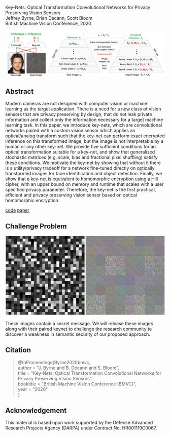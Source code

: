 Key-Nets: Optical Transformation Convolutional Networks for Privacy Preserving Vision Sensors  
Jeffrey Byrne, Brian Decann, Scott Bloom  
British Machine Vision Conference, 2020  


![Keynet](keynet_overview.png)


## Abstract

Modern cameras are not designed with computer vision or machine learning as the target application.  There is a need for a new class of vision sensors that are privacy preserving by design, that do not leak private information and collect only the information necessary for a target machine learning task.   In this paper, we introduce key-nets, which are convolutional networks paired with a custom vision sensor which applies an optical/analog transform such that the key-net can perform exact encrypted inference on this transformed image, but the image is not interpretable by a human or any other key-net.  We provide five sufficient conditions for an optical transformation suitable for a key-net, and show that generalized stochastic matrices (e.g. scale, bias and fractional pixel shuffling) satisfy these conditions.  We motivate the key-net by showing that without it there is a utility/privacy tradeoff for a network fine-tuned directly on optically transformed images for face identification and object detection. Finally, we show that a key-net is equivalent to homomorphic encryption using a Hill cipher, with an upper bound on memory and runtime that scales with a user specified privacy parameter. Therefore, the key-net is the first practical, efficient and privacy preserving vision sensor based on optical homomorphic encryption.

[code](https://github.com/visym/keynet)    [paper](http://arxiv.org)

## Challenge Problem

![Keynet](keynet_challenge.png)

These images contain a secret message. We will release these images along with their paired keynet to challenge the research community to discover a weakness in semantic security of our proposed approach.

## Citation

> @InProceedings{Byrne2020bmvc,  
>     author       = "J. Byrne and B. Decann and S. Bloom",  
>     title        = "Key-Nets: Optical Transformation Convolutional Networks for Privacy Preserving Vision Sensors",  
>     booktitle    = "British Machine Vision Conference (BMVC)",  
>     year         = "2020"  
> }  
    

## Acknowledgement

This material is based upon work supported by the Defense Advanced Research Projects Agency (DARPA) under Contract No. HR001119C0067. 


